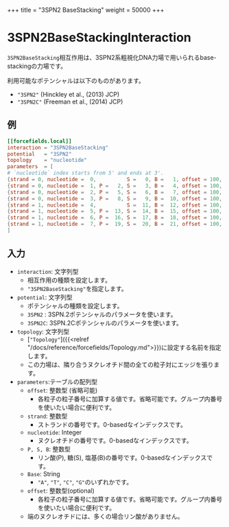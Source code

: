 +++
title = "3SPN2 BaseStacking"
weight = 50000
+++

# 3SPN2BaseStackingInteraction

`3SPN2BaseStacking`相互作用は、3SPN2系粗視化DNA力場で用いられるbase-stackingの力場です。

利用可能なポテンシャルは以下のものがあります。

- `"3SPN2"` (Hinckley et al., (2013) JCP)
- `"3SPN2C"` (Freeman et al., (2014) JCP)

## 例

```toml
[[forcefields.local]]
interaction = "3SPN2BaseStacking"
potential   = "3SPN2"
topology    = "nucleotide"
parameters  = [
# `nucleotide` index starts from 5' and ends at 3'.
{strand = 0, nucleotide =  0,          S =   0, B =   1, offset = 100, Base = "A"},
{strand = 0, nucleotide =  1, P =   2, S =   3, B =   4, offset = 100, Base = "T"},
{strand = 0, nucleotide =  2, P =   5, S =   6, B =   7, offset = 100, Base = "C"},
{strand = 0, nucleotide =  3, P =   8, S =   9, B =  10, offset = 100, Base = "G"},
{strand = 1, nucleotide =  4,          S =  11, B =  12, offset = 100, Base = "C"},
{strand = 1, nucleotide =  5, P =  13, S =  14, B =  15, offset = 100, Base = "G"},
{strand = 1, nucleotide =  6, P =  16, S =  17, B =  18, offset = 100, Base = "A"},
{strand = 1, nucleotide =  7, P =  19, S =  20, B =  21, offset = 100, Base = "T"},
]
```

## 入力

- `interaction`: 文字列型
  - 相互作用の種類を設定します。
  - `"3SPN2BaseStacking"`を指定します。
- `potential`: 文字列型
  - ポテンシャルの種類を設定します。
  - `3SPN2` : 3SPN.2ポテンシャルのパラメータを使います。
  - `3SPN2C`: 3SPN.2Cポテンシャルのパラメータを使います。
- `topology`: 文字列型
  - [`"Topology"`]({{<relref "/docs/reference/forcefields/Topology.md">}})に設定する名前を指定します。
  - この力場は、隣り合うヌクレオチド間の全ての粒子対にエッジを張ります。
- `parameters`:テーブルの配列型
  - `offset`: 整数型 (省略可能)
    - 各粒子の粒子番号に加算する値です。省略可能です。グループ内番号を使いたい場合に便利です。
  - `strand`: 整数型
    - ストランドの番号です。0-basedなインデックスです。
  - `nucleotide`: Integer
    - ヌクレオチドの番号です。0-basedなインデックスです。
  - `P, S, B`: 整数型
    - リン酸(P), 糖(S), 塩基(B)の番号です。0-basedなインデックスです。
  - `Base`: String
    - `"A"`, `"T"`, `"C"`, `"G"`のいずれかです。
  - `offset`: 整数型(optional)
    - 各粒子の粒子番号に加算する値です。省略可能です。グループ内番号を使いたい場合に便利です。
  - 端のヌクレオチドには、多くの場合リン酸がありません。

